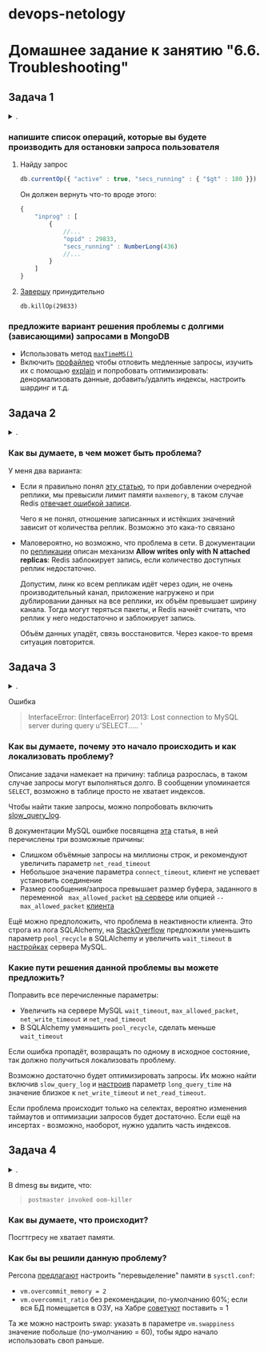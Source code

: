 devops-netology
===============

# Домашнее задание к занятию "6.6. Troubleshooting"

## Задача 1

<details><summary>.</summary>

> Перед выполнением задания ознакомьтесь с документацией по [администрированию MongoDB](https://docs.mongodb.com/manual/administration/).
> 
> Пользователь (разработчик) написал в канал поддержки, что у него уже 3 минуты происходит CRUD операция в MongoDB и её нужно прервать. 
> 
> Вы как инженер поддержки решили произвести данную операцию:
> - напишите список операций, которые вы будете производить для остановки запроса пользователя
> - предложите вариант решения проблемы с долгими (зависающими) запросами в MongoDB

</details>

### напишите список операций, которые вы будете производить для остановки запроса пользователя

1. Найду запрос
   ```js
   db.currentOp({ "active" : true, "secs_running" : { "$gt" : 180 }})
   ```
   Он должен вернуть что-то вроде этого:
   ```js
   {
       "inprog" : [
           {
               //...
               "opid" : 29833,
               "secs_running" : NumberLong(436)
               //...
           }
       ]
   }
   ```
1. [Завершу](https://docs.mongodb.com/manual/tutorial/terminate-running-operations/#killop) принудительно
   ```
   db.killOp(29833)
   ```

### предложите вариант решения проблемы с долгими (зависающими) запросами в MongoDB

- Использовать метод [`maxTimeMS()`](https://docs.mongodb.com/manual/tutorial/terminate-running-operations/#maxtimems)
- Включить [профайлер](https://docs.mongodb.com/manual/tutorial/manage-the-database-profiler/) чтобы отловить медленные запросы, изучить их с помощью [explain](https://docs.mongodb.com/manual/reference/explain-results/#executionstats) и попробовать оптимизировать: денормализовать данные, добавить/удалить индексы, настроить шардинг и т.д.

## Задача 2

<details><summary>.</summary>

> Перед выполнением задания познакомьтесь с документацией по [Redis latency troobleshooting](https://redis.io/topics/latency).
> 
> Вы запустили инстанс Redis для использования совместно с сервисом, который использует механизм TTL. 
> Причем отношение количества записанных key-value значений к количеству истёкших значений есть величина постоянная и увеличивается пропорционально количеству реплик сервиса. 
> 
> При масштабировании сервиса до N реплик вы увидели, что:
> - сначала рост отношения записанных значений к истекшим
> - Redis блокирует операции записи
> 
> Как вы думаете, в чем может быть проблема?

</details>

### Как вы думаете, в чем может быть проблема?

У меня два варианта:

* Если я правильно понял [эту статью](https://docs.redis.com/latest/rs/concepts/memory-performance/memory-limit/), то при добавлении очередной реплики, мы превысили лимит памяти `maxmemory`, в таком случае Redis [отвечает ошибкой записи](https://redis.io/topics/faq).

   Чего я не понял, отношение записанных и истёкших значений зависит от количества реплик. Возможно это кака-то связано 

* Маловероятно, но возможно, что проблема в сети. В документации по [репликации](https://redis.io/topics/replication) описан механизм **Allow writes only with N attached replicas**: Redis заблокирует запись, если количество доступных реплик недостаточно.

  Допустим, линк ко всем репликам идёт через один, не очень производительный канал, приложение нагружено и при дублировании данных на все реплики, их объём превышает ширину канала. Тогда могут теряться пакеты, и Redis начнёт считать, что реплик у него недостаточно и заблокирует запись. 

  Объём данных упадёт, связь восстановится. Через какое-то время ситуация повторится.

## Задача 3

<details><summary>.</summary>

> Перед выполнением задания познакомьтесь с документацией по [Common Mysql errors](https://dev.mysql.com/doc/refman/8.0/en/common-errors.html).
> 
> Вы подняли базу данных MySQL для использования в гис-системе. При росте количества записей, в таблицах базы, пользователи начали жаловаться на ошибки вида:
> ```python
> InterfaceError: (InterfaceError) 2013: Lost connection to MySQL server during query u'SELECT..... '
> ```
> 
> Как вы думаете, почему это начало происходить и как локализовать проблему?
> 
> Какие пути решения данной проблемы вы можете предложить?

</details>

Ошибка

> InterfaceError: (InterfaceError) 2013: Lost connection to MySQL server during query u'SELECT..... '

### Как вы думаете, почему это начало происходить и как локализовать проблему?

Описание задачи намекает на причину: таблица разрослась, в таком случае запросы могут выполняться долго. В сообщении упоминается `SELECT`, возможно в таблице просто не хватает индексов. 

Чтобы найти такие запросы, можно попробовать включить [slow_query_log](https://dev.mysql.com/_doc_/refman/8.0/en/server-system-variables.html#sysvar_slow_query_log).

В документации MySQL ошибке посвящена [эта](https://dev.mysql.com/doc/refman/8.0/en/error-lost-connection.html) статья, в ней перечислены три возможные причины:
* Слишком объёмные запросы на миллионы строк, и рекомендуют увеличить параметр `net_read_timeout`
* Небольшое значение параметра `connect_timeout`, клиент не успевает установить соединение
* Размер сообщения/запроса превышает размер буфера, заданного в переменной ` max_allowed_packet` [на сервере](https://dev.mysql.com/doc/refman/8.0/en/server-system-variables.html#sysvar_max_allowed_packet) или опцией `--max_allowed_packet` [клиента](https://dev.mysql.com/doc/refman/8.0/en/packet-too-large.html) 

Ещё можно предположить, что проблема в неактивности клиента. Это строга из лога SQLAlchemy, на [StackOverflow](https://stackoverflow.com/questions/29755228/sqlalchemy-mysql-lost-connection-to-mysql-server-during-query) предложили уменьшить параметр `pool_recycle` в SQLAlchemy и увеличить `wait_timeout` в [настройках](https://dev.mysql.com/doc/refman/5.6/en/server-system-variables.html#sysvar_wait_timeout) сервера MySQL.

### Какие пути решения данной проблемы вы можете предложить?

Поправить все перечисленные параметры:
* Увеличить на сервере MySQL `wait_timeout`, `max_allowed_packet`, `net_write_timeout` и `net_read_timeout`
* В SQLAlchemy уменьшить `pool_recycle`, сделать меньше `wait_timeout`

Если ошибка пропадёт, возвращать по одному в исходное состояние, так должно получиться локализовать проблему.

Возможно достаточно будет оптимизировать запросы. Их можно найти включив `slow_query_log` и [настроив](https://dev.mysql.com/doc/refman/8.0/en/server-system-variables.html#sysvar_long_query_time) параметр `long_query_time` на значение близкое к `net_write_timeout` и `net_read_timeout`. 

Если проблема происходит только на селектах, вероятно изменения таймаутов и оптимизации запросов будет достаточно. Если ещё на инсертах - возможно, наоборот, нужно удалить часть индексов. 

## Задача 4

<details><summary>.</summary>

> Перед выполнением задания ознакомтесь со статьей [Common PostgreSQL errors](https://www.percona.com/blog/2020/06/05/10-common-postgresql-errors/) из блога Percona.
> 
> Вы решили перевести гис-систему из задачи 3 на PostgreSQL, так как прочитали в документации, что эта СУБД работает с большим объемом данных лучше, чем MySQL.
> 
> После запуска пользователи начали жаловаться, что СУБД время от времени становится недоступной. В dmesg вы видите, что:
> 
> `postmaster invoked oom-killer`
> 
> Как вы думаете, что происходит?
> 
> Как бы вы решили данную проблему?

</details>

В dmesg вы видите, что:
> 
> `postmaster invoked oom-killer`

### Как вы думаете, что происходит?

Посгтгресу не хватает памяти.

### Как бы вы решили данную проблему?

Percona [предлагают](https://www.percona.com/blog/2019/08/02/out-of-memory-killer-or-savior/) настроить "перевыделение" памяти в `sysctl.conf`:
* `vm.overcommit_memory = 2`
* `vm.overcommit_ratio` без рекомендации, по-умолчанию 60%; если вся БД помещается в ОЗУ, на Хабре [советуют](https://habr.com/ru/company/southbridge/blog/464245/) поставить = 1

Та же можно настроить swap: указать в параметре `vm.swappiness` значение побольше (по-умолчанию = 60), тобы ядро начало использовать своп раньше.